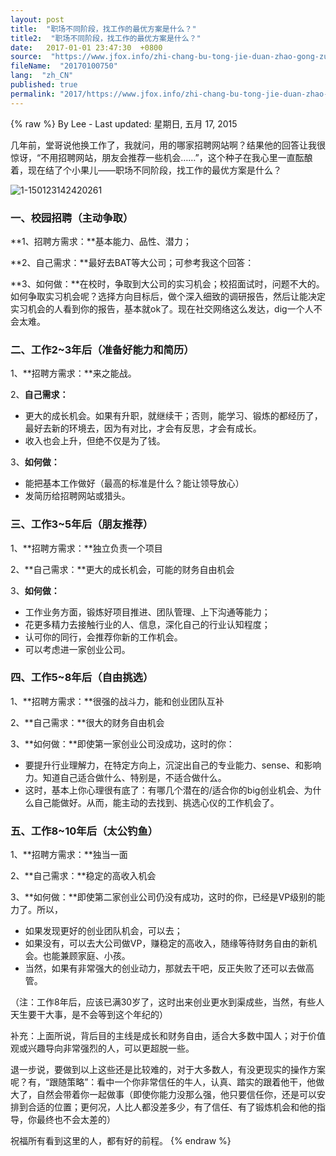 ```yaml
---
layout: post
title:  "职场不同阶段，找工作的最优方案是什么？"
title2:  "职场不同阶段，找工作的最优方案是什么？"
date:   2017-01-01 23:47:30  +0800
source:  "https://www.jfox.info/zhi-chang-bu-tong-jie-duan-zhao-gong-zuo-de-zui-you-fang-an-shi-shi-me.html"
fileName:  "20170100750"
lang:  "zh_CN"
published: true
permalink: "2017/https://www.jfox.info/zhi-chang-bu-tong-jie-duan-zhao-gong-zuo-de-zui-you-fang-an-shi-shi-me.html"
---
```

{% raw %}
By Lee - Last updated: 星期日, 五月 17, 2015

几年前，堂哥说他换工作了，我就问，用的哪家招聘网站啊？结果他的回答让我很惊讶，“不用招聘网站，朋友会推荐一些机会……”，这个种子在我心里一直酝酿着，现在结了个小果儿——职场不同阶段，找工作的最优方案是什么？

![1-150123142420261](82dbfaf.jpg)

### **一、校园招聘（主动争取）**

**1、招聘方需求：**基本能力、品性、潜力；

**2、自己需求：**最好去BAT等大公司；可参考我这个回答：

**3、如何做：**在校时，争取到大公司的实习机会；校招面试时，问题不大的。如何争取实习机会呢？选择方向目标后，做个深入细致的调研报告，然后让能决定实习机会的人看到你的报告，基本就ok了。现在社交网络这么发达，dig一个人不会太难。

### **二、工作2~3年后（准备好能力和简历）**

1、**招聘方需求：**来之能战。

2、**自己需求：**

- 更大的成长机会。如果有升职，就继续干；否则，能学习、锻炼的都经历了，最好去新的环境去，因为有对比，才会有反思，才会有成长。
- 收入也会上升，但绝不仅是为了钱。

3、**如何做：**

- 能把基本工作做好（最高的标准是什么？能让领导放心）
- 发简历给招聘网站或猎头。

### **三、工作3~5年后（朋友推荐）**

1、**招聘方需求：**独立负责一个项目

2、**自己需求：**更大的成长机会，可能的财务自由机会

3、**如何做：**

- 工作业务方面，锻炼好项目推进、团队管理、上下沟通等能力；
- 花更多精力去接触行业的人、信息，深化自己的行业认知程度；
- 认可你的同行，会推荐你新的工作机会。
- 可以考虑进一家创业公司。

### **四、工作5~8年后（自由挑选）**

1、**招聘方需求：**很强的战斗力，能和创业团队互补

2、**自己需求：**很大的财务自由机会

3、**如何做：**即使第一家创业公司没成功，这时的你：

- 要提升行业理解力，在特定方向上，沉淀出自己的专业能力、sense、和影响力。知道自己适合做什么、特别是，不适合做什么。
- 这时，基本上你心理很有底了：有哪几个潜在的/适合你的big创业机会、为什么自己能做好。从而，能主动的去找到、挑选心仪的工作机会了。

### **五、工作8~10年后（太公钓鱼）**

1、**招聘方需求：**独当一面

2、**自己需求：**稳定的高收入机会

3、**如何做：**即使第二家创业公司仍没有成功，这时的你，已经是VP级别的能力了。所以，

- 如果发现更好的创业团队机会，可以去；
- 如果没有，可以去大公司做VP，赚稳定的高收入，随缘等待财务自由的新机会。也能兼顾家庭、小孩。
- 当然，如果有非常强大的创业动力，那就去干吧，反正失败了还可以去做高管。

（注：工作8年后，应该已满30岁了，这时出来创业更水到渠成些，当然，有些人天生要干大事，是不会等到这个年纪的）

补充：上面所说，背后目的主线是成长和财务自由，适合大多数中国人；对于价值观或兴趣导向非常强烈的人，可以更超脱一些。

退一步说，要做到以上这些还是比较难的，对于大多数人，有没更现实的操作方案呢？有，“跟随策略”：看中一个你非常信任的牛人，认真、踏实的跟着他干，他做大了，自然会带着你一起做事（即使你能力没那么强，他只要信任你，还是可以安排到合适的位置；更何况，人比人都没差多少，有了信任、有了锻炼机会和他的指导，你最终也不会太差的）

祝福所有看到这里的人，都有好的前程。
{% endraw %}